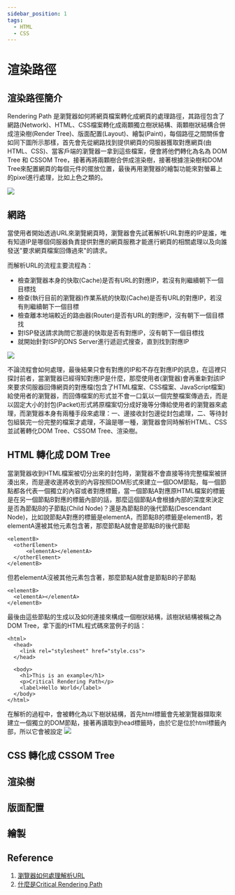 ```yaml
---
sidebar_position: 1
tags:
  - HTML
  - CSS
---
```



# 渲染路徑 


## 渲染路徑簡介
Rendering Path 是瀏覽器如何將網頁檔案轉化成網頁的處理路徑，其路徑包含了網路(Network)、HTML、CSS檔案轉化成兩顆獨立樹狀結構、兩顆樹狀結構合併成渲染樹(Render Tree)、版面配置(Layout)、繪製(Paint)，每個路徑之間關係會如同下圖所示那樣，首先會先從網路找到提供網頁的伺服器獲取對應網頁(由HTML、CSS)、當客戶端的瀏覽器一拿到這些檔案，便會將他們轉化為名為 DOM Tree 和 CSSOM Tree，接著再將兩顆樹合併成渲染樹，接著根據渲染樹和DOM Tree來配置網頁的每個元件的擺放位置，最後再用瀏覽器的繪製功能來對螢幕上的pixel進行處理，比如上色之類的。

![](https://res.cloudinary.com/dqfxgtyoi/image/upload/v1629987931/blog/RenderingPath/Critical_Rendering_Path_ntcjvi.png)


## 網路

當使用者開始透過URL來瀏覽網頁時，瀏覽器會先試著解析URL對應的IP是誰，唯有知道IP是哪個伺服器負責提供對應的網頁服務才能進行網頁的相關處理以及向誰發送"要求網頁檔案回傳過來"的請求。

而解析URL的流程主要流程為：
- 檢查瀏覽器本身的快取(Cache)是否有URL的對應IP，若沒有則繼續朝下一個目標找
- 檢查(執行目前的瀏覽器)作業系統的快取(Cache)是否有URL的對應IP，若沒有則繼續朝下一個目標
- 檢查離本地端較近的路由器(Router)是否有URL的對應IP，沒有朝下一個目標找
- 對ISP發送請求詢問它那邊的快取是否有對應IP，沒有朝下一個目標找
- 就開始針對ISP的DNS Server進行遞迴式搜查，直到找到對應IP

![](https://res.cloudinary.com/dqfxgtyoi/image/upload/v1629970812/blog/RenderingPath/howtofindIP_pku1yw.png)

不論流程會如何處理，最後結果只會有對應的IP和不存在對應IP的訊息，在這裡只探討前者，當瀏覽器已經得知對應IP是什麼，那麼使用者(瀏覽器)會再重新對該IP來要求伺服器回傳網頁的對應檔(包含了HTML檔案、CSS檔案、JavaScript檔案)給使用者的瀏覽器，而回傳檔案的形式並不會一口氣以一個完整檔案傳過去，而是以固定大小的封包(Packet)形式將原檔案切分成好幾等分傳給使用者的瀏覽器來處理，而瀏覽器本身有兩種手段來處理：一、邊接收封包邊從封包處理，二、等待封包組裝完一份完整的檔案才處理，不論是哪一種，瀏覽器會同時解析HTML、CSS並試著轉化DOM Tree、CSSOM Tree、渲染樹。

## HTML 轉化成 DOM Tree
當瀏覽器收到HTML檔案被切分出來的封包時，瀏覽器不會直接等待完整檔案被拼湊出來，而是邊收邊將收到的內容按照DOM形式來建立一個DOM節點，每一個節點都各代表一個獨立的內容或者對應標籤，當一個節點A對應原HTML檔案的標籤是在另一個節點B對應的標籤內部的話，那麼這個節點A會根據內部的深度來決定是否為節點B的子節點(Child Node)？還是為節點B的後代節點(Descendant Node)，比如說節點A對應的標籤是elementA，而節點B的標籤是elementB，若elementA還被其他元素包含著，那麼節點A就會是節點B的後代節點
```
<elementB>
  <otherElement>
      <elementA></elementA>
  </otherElement>
</elementB>
```

但若elementA沒被其他元素包含著，那麼節點A就會是節點B的子節點
```
<elementB>
  <elementA></elementA>
</elementB>
```
最後由這些節點的生成以及如何連接來構成一個樹狀結構，該樹狀結構被稱之為DOM Tree，拿下面的HTML程式碼來當例子的話：

```
<html>
  <head>
 	<link rel="stylesheet" href="style.css">
  </head>
  
  <body>
	<h1>This is an example</h1>
  	<p>Critical Rendering Path</p>
	<label>Hello World</label>
  </body>
</html>
```
在解析的過程中，會被轉化為以下樹狀結構，首先html標籤會先被瀏覽器擷取來建立一個獨立的DOM節點，接著再讀取到head標籤時，由於它是位於html標籤內部，所以它會被設定
![](https://res.cloudinary.com/dqfxgtyoi/image/upload/v1629973153/blog/RenderingPath/domTreeExample_ep0cvp.png)




## CSS 轉化成 CSSOM Tree


## 渲染樹


## 版面配置



## 繪製




## Reference
1. [瀏覽器如何處理解析URL](https://dev.to/deepika_banoth/what-happens-when-i-type-a-url-in-browser-3i5o)
2. [什麼是Critical Rendering Path](https://www.geeksforgeeks.org/critical-rendering-path-flow/)


